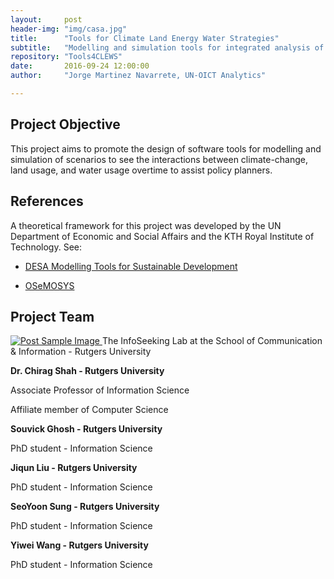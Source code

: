```yaml
---
layout:     post
header-img: "img/casa.jpg"
title:      "Tools for Climate Land Energy Water Strategies"
subtitle:   "Modelling and simulation tools for integrated analysis of the interlinkages between climate, land, materials, energy and water in our planet."
repository: "Tools4CLEWS"
date:       2016-09-24 12:00:00
author:     "Jorge Martinez Navarrete, UN-OICT Analytics"

---
```

Project Objective
------------

This project aims to promote the design of software tools for modelling and simulation of scenarios to see the interactions between climate-change, land usage, and water usage overtime to assist policy planners. 


References
------------
A theoretical framework for this project was developed by the UN Department of Economic and Social Affairs and the KTH Royal Institute of Technology. See:

- [DESA Modelling Tools for Sustainable Development](https://unite.un.org/sites/unite.un.org/files/app-globalclews-v-1-0/landingpage.html)

- [OSeMOSYS](http://www.osemosys.org/)


Project Team
------------

<a href="http://www.infoseeking.org/">
    <img src="{{ site.baseurl }}/img/rutgers_infoseeking_logo.png" alt="Post Sample Image">
</a>
<span class="caption text-muted">The InfoSeeking Lab at the School of Communication & Information - Rutgers University</span>


**Dr. Chirag Shah - Rutgers University**

Associate Professor of Information Science

Affiliate member of Computer Science



**Souvick Ghosh - Rutgers University**

PhD student - Information Science



**Jiqun Liu - Rutgers University**

PhD student - Information Science



**SeoYoon Sung - Rutgers University**

PhD student - Information Science



**Yiwei Wang - Rutgers University**

PhD student - Information Science


